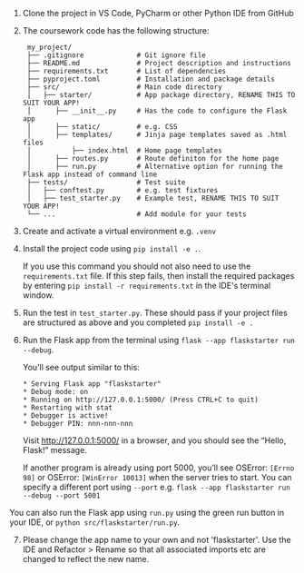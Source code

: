 

1. Clone the project in VS Code, PyCharm or other Python IDE from GitHub
2. The coursework code has the following structure:

    ```text
     my_project/
     ├── .gitignore             # Git ignore file
     ├── README.md              # Project description and instructions
     ├── requirements.txt       # List of dependencies
     ├── pyproject.toml         # Installation and package details
     ├── src/                   # Main code directory
     │   ├── starter/           # App package directory, RENAME THIS TO SUIT YOUR APP!
     │      ├── __init__.py     # Has the code to configure the Flask app
     │      ├── static/         # e.g. CSS
     │      ├── templates/      # Jinja page templates saved as .html files
     │          ├── index.html  # Home page templates
     │      ├── routes.py       # Route definiton for the home page
     │      ├── run.py          # Alternative option for running the Flask app instead of command line
     ├── tests/                 # Test suite
     │   ├── conftest.py        # e.g. test fixtures
     │   ├── test_starter.py    # Example test, RENAME THIS TO SUIT YOUR APP!
     └── ...                    # Add module for your tests

      ```
3. Create and activate a virtual environment e.g. `.venv`
4. Install the project code using `pip install -e .`.

   If you use this command you should not also need to use the `requirements.txt` file. If this step fails, then install
   the required packages by entering `pip install -r requirements.txt` in the IDE's terminal window.

5. Run the test in `test_starter.py`. These should pass if your project files are structured as above and you completed
   `pip install -e .`

6. Run the Flask app from the terminal using `flask --app flaskstarter run --debug`.

   You’ll see output similar to this:

    ```text
   * Serving Flask app "flaskstarter"
   * Debug mode: on
   * Running on http://127.0.0.1:5000/ (Press CTRL+C to quit)
   * Restarting with stat
   * Debugger is active!
   * Debugger PIN: nnn-nnn-nnn
   ```

   Visit http://127.0.0.1:5000/ in a browser, and you should see the “Hello, Flask!” message.

   If another program is already using port 5000, you’ll see OSError: `[Errno 98]` or OSError: `[WinError 10013]` when
   the server tries to start.
   You can specify a different port using `--port` e.g.  `flask --app flaskstarter run --debug --port 5001`

You can also run the Flask app using `run.py` using the green run button in your IDE, or `python src/flaskstarter/run.py`.

7. Please change the app name to your own and not 'flaskstarter'. Use the IDE and Refactor > Rename so that all associated imports etc are changed to reflect the new name.
